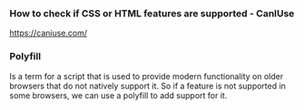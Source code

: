 ### How to check if CSS or HTML features are supported - CanIUse
https://caniuse.com/


### Polyfill
Is a term for a script that is used to provide modern functionality on older browsers that do not natively support it.
So if a feature is not supported in some browsers, we can use a polyfill to add support for it.
